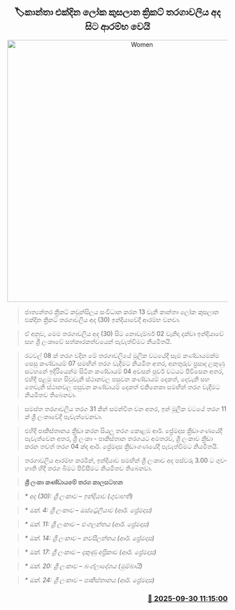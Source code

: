<p align='center'><b><h2 align='center' title='Women's ODI World Cup begins today'>🏷කාන්තා එක්දින ලෝක කුස­ලාන ක්‍රිකට් තර­ගා­ව­ලිය අද සිට ආරම්භ වෙයි</h2></b></p>
<p align='center'><img src='https://helakuru.sgp1.cdn.digitaloceanspaces.com/esana/images/lib/icc-women-2025.jpg' width='600' alt='Women's ODI World Cup begins today'></p>

> ජාත්‍ය­න්තර ක්‍රිකට් කවු­න්සි­ලය සංවි­ධාන කරන 13 වැනි කාන්තා ලෝක කුස­ලාන එක්දින ක්‍රිකට් තර­ගා­ව­ලිය අද (30) ඉන්දි­යා­වේදී ආරම්භ වනවා.

> ඒ අනුව, මෙම තරගාවලිය අද (30) සිට නොවැම්බර් 02 වැනිදා දක්වා ඉන්දියාවේ සහ ශ්‍රී ලංකාවේ සත්කාරකත්වයෙන් පැවැත්වීමට නියමිතයි.

> රට­වල් 08 ක් තරග වදින මේ තර­ගා­ව­ලියේ මූලික වට­යේදී සෑම කණ්ඩා­ය­මක්ම සෙසු කණ්ඩා­යම් 07 සම­ඟින් තරග වැදී­මට නියමි­ත අතර, අන­තු­රුව ප්‍රසාද ලකුණු සට­හනේ ඉදි­රි­යෙන්ම සිටින කණ්ඩා­යම් 04 අව­සන් පූර්ව වට­යට පිවි­සෙන අතර, එහිදී පළමු සහ සිවු­වැනි ස්ථාන­වල පසු­වන කණ්ඩා­යම් දෙකත්, දෙවැනි සහ තෙවැනි ස්ථාන­වල පසු­වන කණ්ඩා­යම් දෙකත් එකි­නෙකා සම­ඟින් තරග වැදීමට නියමිතව තිබෙනවා.

> සමස්ත තර­ගා­ව­ලිය තරග 31 කින් සම­න්විත වන අතර, ඉන් මූලික වටයේ තරග 11 ක් ශ්‍රී ලංකා­වේදී පැවැත්වෙනවා.

> එහිදී පාකි­ස්තා­නය ක්‍රීඩා කරන සියලු තරග කොළඹ ආර්. ප්‍රේම­දාස ක්‍රීඩාං­ග­ණ­යේදී පැවැ­ත්වෙන අතර, ශ්‍රී ලංකා - පාකි­ස්තාන තර­ග­යට අම­ත­රව, ශ්‍රී ලංකාව ක්‍රීඩා කරන තවත් තරග 04 ක්ද ආර්. ප්‍රේම­දාස ක්‍රීඩාං­ග­ණ­යේදී පැවැත්වීමට නියමිතයි.

> තරගාවලිය ආරම්භ කරමින්, ඉන්දි­යාව සම­ඟින් ශ්‍රී ලංකාව අද පස්වරු 3.00 ට ගුව­හා­ති­ හිදී තරග බිමට පිවි­සී­මට නිය­මි­තව තිබෙනවා.

> <strong>ශ්‍රී ලංකා කණ්ඩා­යමේ තරග කාල­ස­ට­හන</strong>

> <em>* අද (30): ශ්‍රී ලංකාව – ඉන්දි­යාව (ගුවාහ­ති­)</em>

> <em>* ඔක්. 4: ශ්‍රී ලංකාව – ඔස්ට්‍රේ­ලි­යාව (ආර්. ප්‍රේම­දාස)</em>

> <em>* ඔක්. 11: ශ්‍රී ලංකාව – එංග­ල­න්තය (ආර්. ප්‍රේම­දාස)</em>

> <em>* ඔක්. 14: ශ්‍රී ලංකාව – නව­සී­ල­න්තය (ආර්. ප්‍රේම­දාස)</em>

> <em>* ඔක්. 17: ශ්‍රී ලංකාව – දකුණු අප්‍රි­කාව (ආර්. ප්‍රේම­දාස)</em>

> <em>* ඔක්. 20: ශ්‍රී ලංකාව – බංග්ලා­දේ­ශය (මුම්බා­යි­)</em>

> <em>* ඔක්. 24: ශ්‍රී ලංකාව – පාකි­ස්තා­නය (ආර්. ප්‍රේම­දාස)</em>



<h3 align='right'><a href='https://www.helakuru.lk/esana/p/114087/'>📅 2025-09-30 11:15:00</a></h3>
